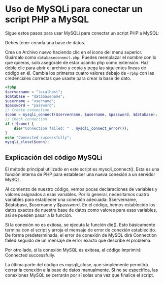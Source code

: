 # Uso de MySQLi para conectar un script PHP a MySQL

Sigue estos pasos para usar MySQLi para conectar un script PHP a MySQL:

Debes tener creada una base de datos.

Crea un Archivo nuevo haciendo clic en el icono del menú superior.
Guárdalo como `databaseconnect.php`. Puedes reemplazar el nombre con lo que quieras, solo asegúrate de estar usando php como extensión.
Haz doble clic para abrir el archivo y copia y pega las siguientes líneas de código en él. Cambia los primeros cuatro valores debajo de
`<?php` con las credenciales correctas que usaste para crear la base de dato.

```php
<?php
$servername = "localhost";
$database = "databasename";
$username = "username";
$password = "password";
// Create connection
$conn = mysqli_connect($servername, $username, $password, $database);
// Check connection
if (!$conn) {
    die("Connection failed: " . mysqli_connect_error());
}
echo "Connected successfully";
mysqli_close($conn);
```

## Explicación del código MySQLi
El método principal utilizado en este script es mysqli_connect(). Esta es una función interna de PHP para establecer una nueva conexión a un servidor MySQL.

Al comienzo de nuestro código, vemos pocas declaraciones de variables y valores asignados a esas variables. Por lo general, necesitamos cuatro variables para establecer una conexión adecuada: $servername, $database, $username y $password. En el código, hemos establecido los datos exactos de nuestra base de datos como valores para esas variables, así se pueden pasar a la función.

Si la conexión no es exitosa, se ejecuta la función die(). Esto básicamente termina con el script y arroja el mensaje de error de conexión establecido. De forma predeterminada, el error de conexión de MySQL dirá Connection failed seguido de un mensaje de error exacto que describe el problema.

Por otro lado, si la conexión MySQL es exitosa, el código imprimirá Connected successfully.

La última parte del código es mysqli_close, que simplemente permitirá cerrar la conexión a la base de datos manualmente. Si no se especifica, las conexiones MySQL se cerrarán por sí solas una vez que finalice el script.
